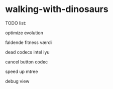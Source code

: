 ﻿walking-with-dinosaurs
======================

TODO list:

optimize evolution

faldende fitness værdi


dead codecs 
	intel iyu
	
cancel button codec

	
speed up mtree


debug view
	
